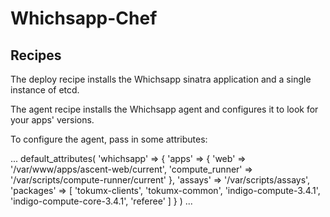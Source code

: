 # Whichsapp-Chef

## Recipes

The deploy recipe installs the Whichsapp sinatra application and a single instance of etcd.

The agent recipe installs the Whichsapp agent and configures it to look for your apps' versions.

To configure the agent, pass in some attributes:

...
default_attributes(
  'whichsapp' => {
    'apps' => {
      'web' => '/var/www/apps/ascent-web/current',
      'compute_runner' => '/var/scripts/compute-runner/current'
    },
    'assays' => '/var/scripts/assays',
    'packages' => [
      'tokumx-clients',
      'tokumx-common',
      'indigo-compute-3.4.1',
      'indigo-compute-core-3.4.1',
      'referee'
    ]
  }
)
...
